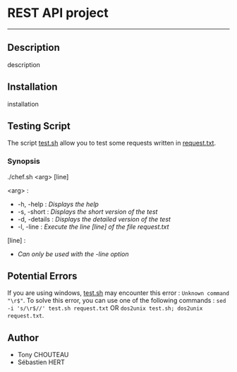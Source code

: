 # **REST API project**

---

## **Description**

description


## **Installation**

installation

## **Testing Script**

The script [test.sh](test.sh) allow you to test some requests written in [request.txt](request.txt).

### Synopsis

./chef.sh \<arg> [line]

\<arg> :
* -h, -help : *Displays the help*
* -s, -short : *Displays the short version of the test*
* -d, -details : *Displays the detailed version of the test*
* -l, -line : *Execute the line [line] of the file request.txt*

[line] :

* *Can only be used with the -line option*

## **Potential Errors**

If you are using windows, [test.sh](test.sh) may encounter this error :
```Unknown command "\r$"```. To solve this error, you can use one of the following commands : ```sed -i 's/\r$//' test.sh request.txt``` OR ```dos2unix test.sh; dos2unix request.txt```.

## **Author**

* Tony CHOUTEAU
* Sébastien HERT